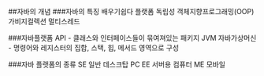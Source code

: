 ##자바의 개념
###자바의 특징
  배우기쉽다
  플랫폼 독립성
  객체지향프로그래밍(OOP)
  가비지컬렉션
  멀티스레드

###자바플랫폼
  API  - 클래스와 인터페이스들이 묶여져있는 패키지
  JVM 자바가상머신 - 명령어와 레지스터의 집합, 스택, 힙, 메서드 영역으로 구성

###자바 플랫폼의 종류
  SE 일반 데스크탑 PC
  EE 서버용 컴퓨터
  ME 모바일
